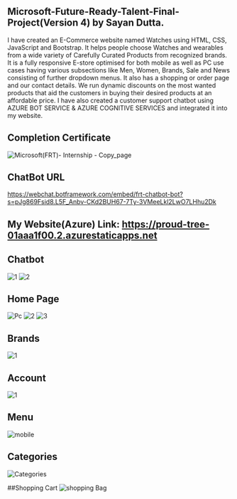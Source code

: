 ## Microsoft-Future-Ready-Talent-Final-Project(Version 4) by Sayan Dutta.
I have created an E-Commerce website named Watches using HTML, CSS, JavaScript and Bootstrap.
It helps people choose Watches and wearables from a wide variety of Carefully Curated Products from recognized brands.
It is a fully responsive E-store optimised for both mobile as well as PC use cases
having various subsections like Men, Women, Brands, Sale and News consisting of further dropdown menus.
It also has a shopping or order page and our contact details. We run dynamic discounts on the most
wanted products that aid the customers in buying their desired products at an affordable price.
I have also created a customer support chatbot using AZURE BOT SERVICE & AZURE COGNITIVE SERVICES and integrated it into my website.

## Completion Certificate
![Microsoft(FRT)- Internship - Copy_page](https://github.com/Sayan-Dutta-1/FRT-Project-V4/assets/113238898/7f60bdba-9724-409e-a9db-b71d30f47f01)

## ChatBot URL
https://webchat.botframework.com/embed/frt-chatbot-bot?s=pJg869Fsid8.L5F_Anbv-CKd2BUH67-7Ty-3VMeeLkl2LwO7LHhu2Dk
## My Website(Azure) Link: https://proud-tree-01aaa1f00.2.azurestaticapps.net

## Chatbot
![1](https://user-images.githubusercontent.com/113238898/210061792-752c5753-48fd-4e50-813b-71c5b0619031.png)
![2](https://user-images.githubusercontent.com/113238898/210061795-8686c343-9478-4b96-9f85-acba3c9ce8c4.png)


## Home Page
![Pc](https://user-images.githubusercontent.com/113238898/210126961-df24ec27-6916-40f8-b5d5-089257333563.png)
![2](https://user-images.githubusercontent.com/113238898/203524037-9392d675-3f8c-4543-8ac2-3fc4f15cfcd2.png)
![3](https://user-images.githubusercontent.com/113238898/203524052-27cf5d05-f99e-4925-9a22-0c318f921422.png)

## Brands
![1](https://user-images.githubusercontent.com/113238898/203524224-519b39d8-8db0-4e69-8aa7-d148dc1120e4.png)

## Account
![1](https://user-images.githubusercontent.com/113238898/203524310-44542df0-2d43-4114-aca4-0e339054b855.png)

## Menu
![mobile](https://user-images.githubusercontent.com/113238898/210126968-ad6d91c6-ea8a-4c58-abed-0bfec9f79c0c.png)

## Categories
![Categories](https://user-images.githubusercontent.com/113238898/203524754-e5c45a32-1cb6-43be-ab0e-25e1ab405e86.png)

##Shopping Cart
![shopping Bag](https://user-images.githubusercontent.com/113238898/203524823-6886d627-f7e2-422f-9efe-902a870543e2.png)
